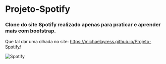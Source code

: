 # Projeto-Spotify
### Clone do site Spotify realizado apenas para praticar e aprender mais com bootstrap.
Que tal dar uma olhada no site: https://michaelayress.github.io/Projeto-Spotify/





![Spotify](https://user-images.githubusercontent.com/99827730/171545604-59ed7940-4fc6-44c9-9c47-c5d4054adcc7.png)
